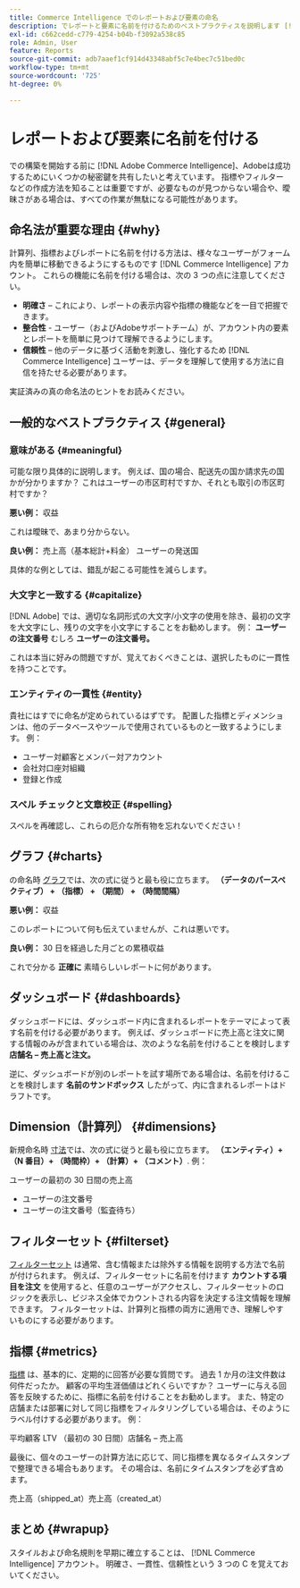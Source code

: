 ```yaml
---
title: Commerce Intelligence でのレポートおよび要素の命名
description: でレポートと要素に名前を付けるためのベストプラクティスを説明します [!DNL Commerce Intelligence].
exl-id: c662cedd-c779-4254-b04b-f3092a538c85
role: Admin, User
feature: Reports
source-git-commit: adb7aaef1cf914d43348abf5c7e4bec7c51bed0c
workflow-type: tm+mt
source-wordcount: '725'
ht-degree: 0%

---
```


# レポートおよび要素に名前を付ける

での構築を開始する前に [!DNL Adobe Commerce Intelligence]、Adobeは成功するためにいくつかの秘密鍵を共有したいと考えています。 指標やフィルターなどの作成方法を知ることは重要ですが、必要なものが見つからない場合や、曖昧さがある場合は、すべての作業が無駄になる可能性があります。

## 命名法が重要な理由 {#why}

計算列、指標およびレポートに名前を付ける方法は、様々なユーザーがフォーム内を簡単に移動できるようにするものです [!DNL Commerce Intelligence] アカウント。 これらの機能に名前を付ける場合は、次の 3 つの点に注意してください。

* **明確さ**  – これにより、レポートの表示内容や指標の機能などを一目で把握できます。
* **整合性** - ユーザー（およびAdobeサポートチーム）が、アカウント内の要素とレポートを簡単に見つけて理解できるようにします。
* **信頼性**  – 他のデータに基づく活動を刺激し、強化するため [!DNL Commerce Intelligence] ユーザーは、データを理解して使用する方法に自信を持たせる必要があります。

実証済みの真の命名法のヒントをお読みください。

## 一般的なベストプラクティス {#general}

### 意味がある {#meaningful}

可能な限り具体的に説明します。 例えば、国の場合、配送先の国か請求先の国かが分かりますか？ これはユーザーの市区町村ですか、それとも取引の市区町村ですか？

**悪い例：**
収益

これは曖昧で、あまり分からない。

**良い例：**
売上高（基本総計+料金） ユーザーの発送国

具体的な例としては、錯乱が起こる可能性を減らします。

### 大文字と一致する {#capitalize}

[!DNL Adobe] では、適切な名詞形式の大文字/小文字の使用を除き、最初の文字を大文字にし、残りの文字を小文字にすることをお勧めします。 例： **ユーザーの注文番号** むしろ **ユーザーの注文番号。**

これは本当に好みの問題ですが、覚えておくべきことは、選択したものに一貫性を持つことです。

### エンティティの一貫性 {#entity}

貴社にはすでに命名が定められているはずです。 配置した指標とディメンションは、他のデータベースやツールで使用されているものと一致するようにします。 例：

* ユーザー対顧客とメンバー対アカウント
* 会社対口座対組織
* 登録と作成

### スペル チェックと文章校正 {#spelling}

スペルを再確認し、これらの厄介な所有物を忘れないでください！

## グラフ {#charts}

の命名時 [グラフ](../tutorials/using-visual-report-builder.md)では、次の式に従うと最も役に立ちます。 **（データのパースペクティブ） + （指標） + （期間） + （時間間隔）**

**悪い例：**
収益

このレポートについて何も伝えていませんが、これは悪いです。

**良い例：**
30 日を経過した月ごとの累積収益

これで分かる **正確に** 素晴らしいレポートに何があります。

## ダッシュボード {#dashboards}

ダッシュボードには、ダッシュボード内に含まれるレポートをテーマによって表す名前を付ける必要があります。 例えば、ダッシュボードに売上高と注文に関する情報のみが含まれている場合は、次のような名前を付けることを検討します **店舗名 – 売上高と注文。**

逆に、ダッシュボードが別のレポートを試す場所である場合は、名前を付けることを検討します **名前のサンドボックス** したがって、内に含まれるレポートはドラフトです。

## Dimension（計算列） {#dimensions}

新規命名時 [寸法](../data-analyst/data-warehouse-mgr/creating-calculated-columns.md)では、次の式に従うと最も役に立ちます。 **（エンティティ）+ （N 番目）+ （時間枠）+ （計算）+ （コメント）**. 例：

ユーザーの最初の 30 日間の売上高
* ユーザーの注文番号
* ユーザーの注文番号（監査待ち）

## フィルターセット {#filterset}

[フィルターセット](../data-user/reports/ess-manage-data-filters.md) は通常、含む情報または除外する情報を説明する方法で名前が付けられます。 例えば、フィルターセットに名前を付けます **カウントする項目を注文** を使用すると、任意のユーザーがアクセスし、フィルターセットのロジックを表示し、ビジネス全体でカウントされる内容を決定する注文情報を理解できます。 フィルターセットは、計算列と指標の両方に適用でき、理解しやすいものにする必要があります。

## 指標 {#metrics}

[指標](../data-user/reports/ess-manage-data-metrics.md) は、基本的に、定期的に回答が必要な質問です。 過去 1 か月の注文件数は何件だったか。 顧客の平均生涯価値はどれくらいですか？ ユーザーに与える回答を反映するために、指標に名前を付けることをお勧めします。 また、特定の店舗または部署に対して同じ指標をフィルタリングしている場合は、そのようにラベル付けする必要があります。 例：

平均顧客 LTV （最初の 30 日間）店舗名 – 売上高

最後に、個々のユーザーの計算方法に応じて、同じ指標を異なるタイムスタンプで整理できる場合もあります。 その場合は、名前にタイムスタンプを必ず含めます。

売上高（shipped\_at）売上高（created\_at）

## まとめ {#wrapup}

スタイルおよび命名規則を早期に確立することは、 [!DNL Commerce Intelligence] アカウント。 明確さ、一貫性、信頼性という 3 つの C を覚えておいてください。
